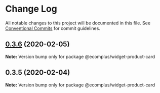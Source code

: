 # Change Log

All notable changes to this project will be documented in this file.
See [Conventional Commits](https://conventionalcommits.org) for commit guidelines.

## [0.3.6](https://github.com/ecomclub/storefront/compare/@ecomplus/widget-product-card@0.3.5...@ecomplus/widget-product-card@0.3.6) (2020-02-05)

**Note:** Version bump only for package @ecomplus/widget-product-card





## 0.3.5 (2020-02-04)

**Note:** Version bump only for package @ecomplus/widget-product-card
